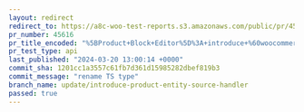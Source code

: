 ```yaml
---
layout: redirect
redirect_to: https://a8c-woo-test-reports.s3.amazonaws.com/public/pr/45616/api/index.html
pr_number: 45616
pr_title_encoded: "%5BProduct+Block+Editor%5D%3A+introduce+%60woocommerce%2Fentity-product%60+source+handler"
pr_test_type: api
last_published: "2024-03-20 13:00:14 +0000"
commit_sha: 1201cc1a3557c61fb7d361d15985282dbef819b3
commit_message: "rename TS type"
branch_name: update/introduce-product-entity-source-handler
passed: true
---
```

